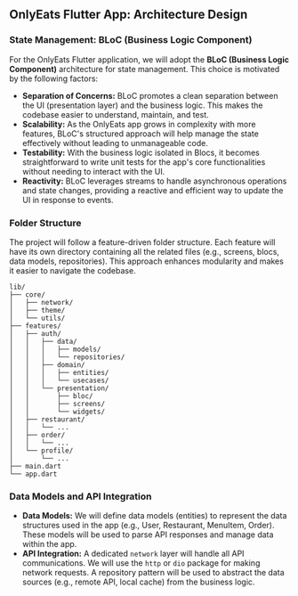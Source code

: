 ## OnlyEats Flutter App: Architecture Design

### State Management: BLoC (Business Logic Component)

For the OnlyEats Flutter application, we will adopt the **BLoC (Business Logic Component)** architecture for state management. This choice is motivated by the following factors:

*   **Separation of Concerns:** BLoC promotes a clean separation between the UI (presentation layer) and the business logic. This makes the codebase easier to understand, maintain, and test.
*   **Scalability:** As the OnlyEats app grows in complexity with more features, BLoC's structured approach will help manage the state effectively without leading to unmanageable code.
*   **Testability:** With the business logic isolated in Blocs, it becomes straightforward to write unit tests for the app's core functionalities without needing to interact with the UI.
*   **Reactivity:** BLoC leverages streams to handle asynchronous operations and state changes, providing a reactive and efficient way to update the UI in response to events.

### Folder Structure

The project will follow a feature-driven folder structure. Each feature will have its own directory containing all the related files (e.g., screens, blocs, data models, repositories). This approach enhances modularity and makes it easier to navigate the codebase.

```
lib/
├── core/
│   ├── network/
│   ├── theme/
│   └── utils/
├── features/
│   ├── auth/
│   │   ├── data/
│   │   │   ├── models/
│   │   │   └── repositories/
│   │   ├── domain/
│   │   │   ├── entities/
│   │   │   └── usecases/
│   │   └── presentation/
│   │       ├── bloc/
│   │       ├── screens/
│   │       └── widgets/
│   ├── restaurant/
│   │   └── ...
│   ├── order/
│   │   └── ...
│   └── profile/
│       └── ...
├── main.dart
└── app.dart
```

### Data Models and API Integration

*   **Data Models:** We will define data models (entities) to represent the data structures used in the app (e.g., User, Restaurant, MenuItem, Order). These models will be used to parse API responses and manage data within the app.
*   **API Integration:** A dedicated `network` layer will handle all API communications. We will use the `http` or `dio` package for making network requests. A repository pattern will be used to abstract the data sources (e.g., remote API, local cache) from the business logic.


